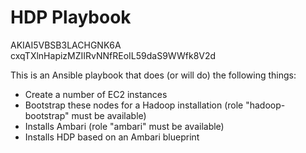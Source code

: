# HDP Playbook

AKIAI5VBSB3LACHGNK6A
cxqTXlnHapizMZIIRvNNfREoIL59daS9WWfk8V2d

This is an Ansible playbook that does (or will do) the following things:

* Create a number of EC2 instances
* Bootstrap these nodes for a Hadoop installation (role "hadoop-bootstrap" must be available)
* Installs Ambari (role "ambari" must be available)
* Installs HDP based on an Ambari blueprint
